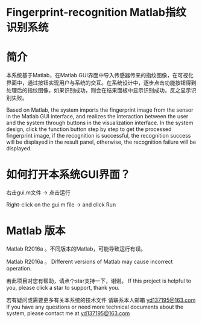 # Fingerprint-recognition Matlab指纹识别系统



# 简介
本系统基于Matlab，在Matlab GUI界面中导入传感器传来的指纹图像，在可视化界面中，通过按钮实现用户与系统的交互。在系统设计中，逐步点击功能按钮得到处理后的指纹图像，如果识别成功，则会在结果面板中显示识别成功，反之显示识别失败。


Based on Matlab, the system imports the fingerprint image from the sensor in the Matlab GUI interface, and realizes the interaction between the user and the system through buttons in the visualization interface. In the system design, click the function button step by step to get the processed fingerprint image, if the recognition is successful, the recognition success will be displayed in the result panel, otherwise, the recognition failure will be displayed.



# 如何打开本系统GUI界面？
右击gui.m文件 -> 点击运行

Right-click on the gui.m file -> and click Run


# Matlab 版本
Matlab R2016a 。不同版本的Matlab，可能导致运行有误。

Matlab R2016a 。 Different versions of Matlab may cause incorrect operation.



若此项目对您有帮助，请点个star支持一下，谢谢。
If this project is helpful to you, please click a star to support, thank you.

若有疑问或需要更多有关本系统的技术文件 请联系本人邮箱 yd137195@163.com
If you have any questions or need more technical documents about the system, please contact me at yd137195@163.com






